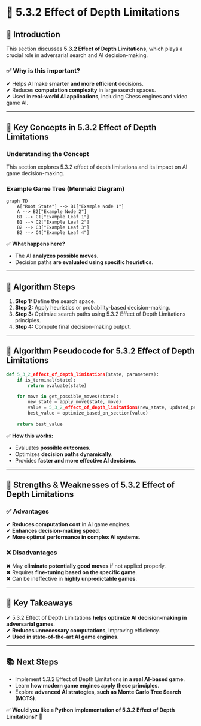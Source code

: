 # **📖 5.3.2 Effect of Depth Limitations**

## **📌 Introduction**
This section discusses **5.3.2 Effect of Depth Limitations**, which plays a crucial role in adversarial search and AI decision-making. 

### **✅ Why is this important?**
✔ Helps AI make **smarter and more efficient** decisions.  
✔ Reduces **computation complexity** in large search spaces.  
✔ Used in **real-world AI applications**, including Chess engines and video game AI.

---

## **🔹 Key Concepts in 5.3.2 Effect of Depth Limitations**

### **Understanding the Concept**
This section explores 5.3.2 effect of depth limitations and its impact on AI game decision-making.

### **Example Game Tree (Mermaid Diagram)**
```mermaid
graph TD
    A["Root State"] --> B1["Example Node 1"]
    A --> B2["Example Node 2"]
    B1 --> C1["Example Leaf 1"]
    B1 --> C2["Example Leaf 2"]
    B2 --> C3["Example Leaf 3"]
    B2 --> C4["Example Leaf 4"]
```
✅ **What happens here?**
- The AI **analyzes possible moves**.
- Decision paths **are evaluated using specific heuristics**.

---

## **🔹 Algorithm Steps**
1. **Step 1:** Define the search space.
2. **Step 2:** Apply heuristics or probability-based decision-making.
3. **Step 3:** Optimize search paths using 5.3.2 Effect of Depth Limitations principles.
4. **Step 4:** Compute final decision-making output.

---

## **🔹 Algorithm Pseudocode for 5.3.2 Effect of Depth Limitations**
```python
def 5_3_2_effect_of_depth_limitations(state, parameters):
    if is_terminal(state):
        return evaluate(state)

    for move in get_possible_moves(state):
        new_state = apply_move(state, move)
        value = 5_3_2_effect_of_depth_limitations(new_state, updated_parameters)
        best_value = optimize_based_on_section(value)
    
    return best_value
```
✅ **How this works:**  
- Evaluates **possible outcomes**.  
- Optimizes **decision paths dynamically**.  
- Provides **faster and more effective AI decisions**.

---

## **🔹 Strengths & Weaknesses of 5.3.2 Effect of Depth Limitations**
### ✅ **Advantages**
✔ **Reduces computation cost** in AI game engines.  
✔ **Enhances decision-making speed**.  
✔ **More optimal performance in complex AI systems**.

### ❌ **Disadvantages**
✖ May **eliminate potentially good moves** if not applied properly.  
✖ Requires **fine-tuning based on the specific game**.  
✖ Can be ineffective in **highly unpredictable games**.

---

## **🔹 Key Takeaways**
✔ 5.3.2 Effect of Depth Limitations **helps optimize AI decision-making in adversarial games**.  
✔ **Reduces unnecessary computations**, improving efficiency.  
✔ **Used in state-of-the-art AI game engines**.  

---

## **📚 Next Steps**
- Implement 5.3.2 Effect of Depth Limitations **in a real AI-based game**.  
- Learn **how modern game engines apply these principles**.  
- Explore **advanced AI strategies, such as Monte Carlo Tree Search (MCTS)**.  

✅ **Would you like a Python implementation of 5.3.2 Effect of Depth Limitations?** 🚀  
